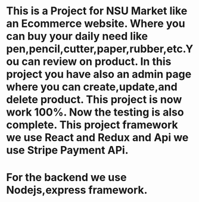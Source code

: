 # This is a Project for NSU Market like an Ecommerce website. Where you can buy  your daily need like pen,pencil,cutter,paper,rubber,etc.You can review on product. In this project you have also an admin page where you can create,update,and delete product. This project is now work 100%. Now the testing is also complete. This project framework we use React and Redux and Api we use Stripe Payment APi.
# For the backend we use Nodejs,express framework.
